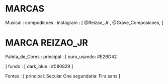 # MARCAS

Musical :
compodicoes : instagram : [ @Reizao_Jr , @Grave_Composicoes, ]

# MARCA REIZAO_JR

Paleta_de_Cores :
  principal : [
  ouro_usando: #E2BD42

  ]
  fundo : [
    dark_blue : #080829
  ]

Fontes : [
  principal: Secular One
  segundaria: Fira sans
]

